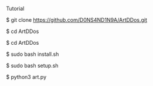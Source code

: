 Tutorial

$ git clone https://github.com/D0NS4ND1N9A/ArtDDos.git

$ cd ArtDDos

$ cd ArtDDos

$ sudo bash install.sh

$ sudo bash setup.sh

$ python3 art.py
